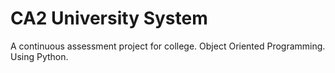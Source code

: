 # CA2 University System
A continuous assessment project for college. Object Oriented Programming. Using Python.
